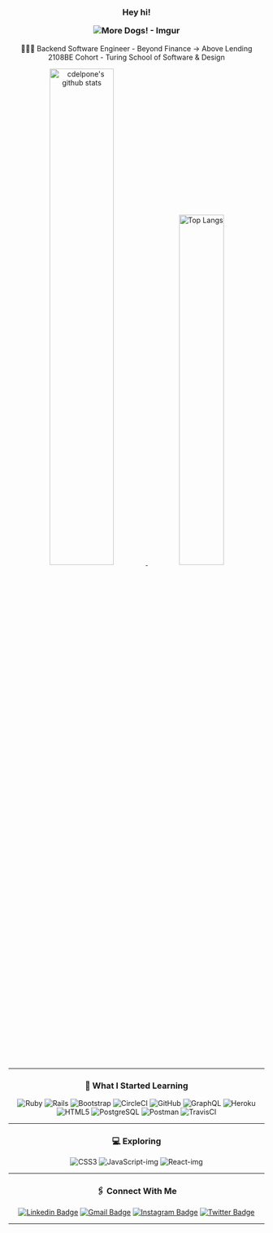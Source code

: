 <h3 align="center">
  Hey hi!

  ![More Dogs! - Imgur](https://user-images.githubusercontent.com/81711519/140007302-c1b290b4-12e1-440b-bb3d-72ea69567ab9.gif)
</h3>

<p align="center">
  ‍👩🏻‍💻 Backend Software Engineer - Beyond Finance -> Above Lending<br>
  2108BE Cohort - Turing School of Software & Design
</p>
</p>

<div align="center" >
<a  href="https://github.com/cdelpone">
<img alt="cdelpone's github stats" width="50%" src="https://github-readme-stats.vercel.app/api?username=cdelpone&show_icons=true&count_private=true&hide_border=true&bg_color=50,e96205,904e99&title_color=fff&text_color=fff&icon_color=f2f2f2" href="https://github.com/cdelpone" />
<img alt="Top Langs" width="42%" src="https://github-readme-stats.vercel.app/api/top-langs/?username=cdelpone&layout=compact&count_private=true&&hide_border=true&bg_color=904e99&title_color=fff&text_color=fff&icon_color=f2f2f2&hide=jupyter%20notebook&langs_count=5" href="https://github.com/cdelpone" /></a>
<hr></hr>

<h3 align="center">💾 What I Started Learning</h3>
<div align="center">

![Ruby](https://img.shields.io/badge/ruby-%23CC342D.svg?style=flat&logo=ruby&logoColor=white)
![Rails](https://img.shields.io/badge/rails-%23CC0000.svg?style=flat&logo=ruby-on-rails&logoColor=white)
![Bootstrap](https://img.shields.io/badge/-Bootstrap-563D7C?style=flat&logo=bootstrap)
![CircleCI](https://img.shields.io/badge/circleci-%23161616.svg?style=flat&logo=circleci&logoColor=white)
![GitHub](https://img.shields.io/badge/-GitHub-181717?style=flat&logo=github)
![GraphQL](https://img.shields.io/badge/-GraphQL-E10098?style=flat&logo=graphql&logoColor=light-pink)
![Heroku](https://img.shields.io/badge/-Heroku-430098?style=flat&logo=heroku)
![HTML5](https://img.shields.io/badge/-HTML5-E34F26?style=flat&logo=html5&logoColor=white)
![PostgreSQL](https://img.shields.io/badge/-PostgreSQL-336791?style=flat&logo=postgresql)
![Postman](https://img.shields.io/badge/Postman-FF6C37?style=flat&logo=postman&logoColor=red)
![TravisCI](https://img.shields.io/badge/travisci-%232B2F33.svg?style=flat&logo=travis&logoColor=white)

<hr></hr>
</div>

<h3 align="center">💻 Exploring</h3>
<p align="center">
<div align="center">

![CSS3](https://img.shields.io/badge/-CSS3-1572B6?style=flat&logo=css3)
![JavaScript-img](https://badges.aleen42.com/src/javascript.svg)
![React-img](https://badges.aleen42.com/src/react.svg)
<hr></hr>

<h3 align="center">🖇 Connect With Me </h3>

[![Linkedin Badge](https://img.shields.io/badge/-cdelpone-0072b1?style=flat&logo=Linkedin&logoColor=white)](https://www.linkedin.com/in/christinadelpone/ "Connect on LinkedIn")
[![Gmail Badge](https://img.shields.io/badge/-cdelpone@gmail.com-c14438?style=flat&logo=Gmail&logoColor=white)](mailto:cdelpone@gmail.com "Connect via Email")
[![Instagram Badge](https://img.shields.io/badge/-cdelpone-C13584?style=flat&logo=Instagram&logoColor=white)](https://www.instagram.com/cdelpone/ "Follow on Instagram")
[![Twitter Badge](https://img.shields.io/badge/-cdelpone-1DA1F2?style=flat&logo=Twitter&logoColor=white)](https://www.twitter.com/cdelpone/ "Follow on Twitter")
<hr></hr>


<!--
**cdelpone/cdelpone** is a ✨ _special_ ✨ repository because its `README.md` (this file) appears on your GitHub profile.

Here are some ideas to get you started:

- 🔭 I’m currently working on ...
- 🌱 I’m currently learning ...
- 👯 I’m looking to collaborate on ...
- 🤔 I’m looking for help with ...
- 💬 Ask me about ...
- 📫 How to reach me: ...
- 😄 Pronouns: ...
- ⚡ Fun fact: ...
[![Spotify](https://novatorem.vercel.app/api/spotify)](https://open.spotify.com/user/12178515106)
![Python](https://img.shields.io/badge/python-3670A0?style=flat&logo=python&logoColor=ffdd54)
![CircleCI](https://img.shields.io/badge/circleci-%23161616.svg?style=flat&logo=circleci&logoColor=white)
<a  href="https://github.com/cdelpone">
<img alt="cdelpone's github stats" width="50%" src="https://github-readme-stats.vercel.app/api?username=cdelpone&show_icons=true&count_private=true&hide_border=true&theme=yeblu" href="https://github.com/cdelpone" />
<img alt="Top Langs" width="42%" src="https://github-readme-stats.vercel.app/api/top-langs/?username=cdelpone&layout=compact&count_private=true&&hide_border=true&theme=yeblu&hide=jupyter%20notebook&langs_count=5" href="https://github.com/cdelpone" />
</a>
-->

<!-- Markdown link & img dfn's -->
<!-- [travis-image]: https://app.travis-ci.com/TannerDale/bones-be.svg?branch=main
[travis-url]: https://app.travis-ci.com/TannerDale/bones-be
[Github-img]: https://img.shields.io/badge/GitHub-100000?style=for-the-badge&logo=github&logoColor=white -->

<!-- #### Development -->
<!-- [Atom-img]: https://img.shields.io/badge/Atom-66595C.svg?&style=flaste&logo=atom&logoColor=white
[Bootstrap-img]: https://img.shields.io/badge/Bootstrap-563D7C?style=for-the-badge&logo=bootstrap&logoColor=white
[Figaro-img]: https://img.shields.io/badge/figaro-b81818.svg?&style=flaste&logo=rubygems&logoColor=white
[Git-img]: https://img.shields.io/badge/Git-F05032.svg?&style=flaste&logo=git&logoColor=white
[Github-img]: https://img.shields.io/badge/GitHub-181717.svg?&style=flaste&logo=github&logoColor=white
[Markdown-img]: https://img.shields.io/badge/Markdown-000000?style=for-the-badge&logo=markdown&logoColor=white
[PostgreSQL-img]: https://img.shields.io/badge/PostgreSQL-4169E1.svg?&style=flaste&logo=postgresql&logoColor=white
[Postman-img]: https://img.shields.io/badge/Postman-FF6C37?style=for-the-badge&logo=Postman&logoColor=white
[Rubocop-img]: https://img.shields.io/badge/rubocop-b81818.svg?&style=flaste&logo=rubygems&logoColor=white
[Ruby on Rails-img]: https://img.shields.io/badge/Ruby%20On%20Rails-b81818.svg?&style=flat&logo=rubyonrails&logoColor=white -->

<!-- #### Languages -->
<!-- [ActiveRecord-img]: https://img.shields.io/badge/ActiveRecord-CC0000.svg?&style=flaste&logo=rubyonrails&logoColor=white
[CSS3-img]: https://img.shields.io/badge/CSS3-1572B6.svg?&style=flaste&logo=css3&logoColor=white
[HTML5-img]: https://img.shields.io/badge/HTML5-0EB201.svg?&style=flaste&logo=html5&logoColor=white
[Ruby-img]: https://img.shields.io/badge/Ruby-CC0000.svg?&style=flaste&logo=ruby&logoColor=white 
[React-img]: https://badges.aleen42.com/src/react.svg
[JavaScript-img]: https://badges.aleen42.com/src/javascript.svg
-->

<!-- #### Deployment -->
<!-- [Heroku-img]: https://img.shields.io/badge/Heroku-430098.svg?&style=flaste&logo=heroku&logoColor=white
[Circle CI-img]: https://img.shields.io/badge/-CircleCi-brightgreen.svg?logo=LOGO
[Faraday-img]: https://img.shields.io/badge/faraday-b81818.svg?&style=flaste&logo=rubygems&logoColor=white -->

<!-- #### Testing -->
<!-- [Capybara-img]: https://img.shields.io/badge/capybara-b81818.svg?&style=flaste&logo=rubygems&logoColor=white
[Launchy-img]: https://img.shields.io/badge/launchy-b81818.svg?&style=flaste&logo=rubygems&logoColor=white
[Pry-img]: https://img.shields.io/badge/pry-b81818.svg?&style=flaste&logo=rubygems&logoColor=white
[RSPEC-img]: https://img.shields.io/badge/rspec-b81818.svg?&style=flaste&logo=rubygems&logoColor=white
[Shoulda Matchers-img]: https://img.shields.io/badge/shoulda--matchers-b81818.svg?&style=flaste&logo=rubygems&logoColor=white
[Simplecov-img]: https://img.shields.io/badge/simplecov-b81818.svg?&style=flaste&logo=rubygems&logoColor=white
[VCR-img]: https://img.shields.io/badge/vcr-b81818.svg?&style=flaste&logo=rubygems&logoColor=white
[Webmock-img]: https://img.shields.io/badge/webmock-b81818.svg?&style=flaste&logo=rubygems&logoColor=white -->

<!-- #### Development Principles -->
<!-- [OOP-img]: https://img.shields.io/badge/OOP-b81818.svg?&style=flaste&logo=OOP&logoColor=white
[TDD-img]: https://img.shields.io/badge/TDD-b87818.svg?&style=flaste&logo=TDD&logoColor=white
[MVC-img]: https://img.shields.io/badge/MVC-b8b018.svg?&style=flaste&logo=MVC&logoColor=white
[REST-img]: https://img.shields.io/badge/REST-33b818.svg?&style=flaste&logo=REST&logoColor=white -->
